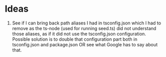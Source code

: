 # Ideas

1. See if I can bring back path aliases I had in tsconfig.json which I had to remove as the ts-node (used for running seed.ts) did not understand those aliases, as if it did not use the tsconfig.json configuration. Possible solution is to double that configuration part both in tsconfig.json and package.json OR see what Google has to say about that.
